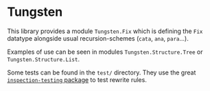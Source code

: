 # Tungsten

This library provides a module `Tungsten.Fix` which is defining the `Fix` datatype alongside usual recursion-schemes (`cata`, `ana`, `para`...).

Examples of use can be seen in modules `Tungsten.Structure.Tree` or `Tungsten.Structure.List`.

Some tests can be found in the `test/` directory. They use the great [`inspection-testing` package](http://hackage.haskell.org/package/inspection-testing) to test rewrite rules.
